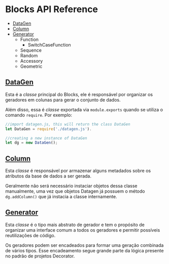 
# Blocks API Reference

- [DataGen](#datagen)
- [Column](#column)
- [Generator](#generator)
  - Function
    - SwitchCaseFunction
  - Sequence
  - Random
  - Accessory
  - Geometric

## [DataGen](docs/datagen.md)

Esta é a *classe* principal do Blocks, ele é responsável por organizar os geradores em colunas para gerar o conjunto de dados.

Além disso, essa é *classe* exportada via `module.exports` quando se utiliza o comando `require`. Por exemplo:

```javascript
//import datagen.js, this will return the class DataGen
let DataGen = require('./datagen.js').

//creating a new instance of DataGen
let dg = new DataGen();

```

## [Column](docs/column.md)

Esta *classe* é responsável por armazenar alguns metadados sobre os atributos da base de dados a ser gerada.

Geralmente não será necessário instaciar objetos dessa classe manualmente, uma vez que objetos Datagen já possuem o método `dg.addColumn()` que já instacia a classe internamente.

## [Generator](docs/generator.md)

Esta *classe* é o tipo mais abstrato de gerador e tem o propósito de organizar uma interface comum a todos os geradores e permitir possíveis reutilizações de código.

Os geradores podem ser encadeados para formar uma geração combinada de vários tipos. Esse encadeamento segue grande parte da lógica presente no padrão de projetos Decorator.
